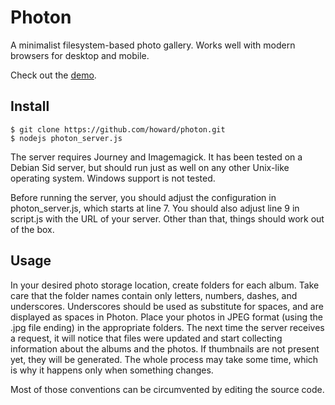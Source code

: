 Photon
======

A minimalist filesystem-based photo gallery.
Works well with modern browsers for desktop and mobile.

Check out the [demo](http://photo.codexfons.com/).


Install
-------

	$ git clone https://github.com/howard/photon.git
	$ nodejs photon_server.js

The server requires Journey and Imagemagick.
It has been tested on a Debian Sid server, but should run just as well on any other Unix-like operating system.
Windows support is not tested.

Before running the server, you should adjust the configuration in photon_server.js, which starts at line 7.
You should also adjust line 9 in script.js with the URL of your server.
Other than that, things should work out of the box.


Usage
-----

In your desired photo storage location, create folders for each album.
Take care that the folder names contain only letters, numbers, dashes, and underscores.
Underscores should be used as substitute for spaces, and are displayed as spaces in Photon.
Place your photos in JPEG format (using the .jpg file ending) in the appropriate folders.
The next time the server receives a request, it will notice that files were updated and start collecting information about the albums and the photos.
If thumbnails are not present yet, they will be generated.
The whole process may take some time, which is why it happens only when something changes.

Most of those conventions can be circumvented by editing the source code.

